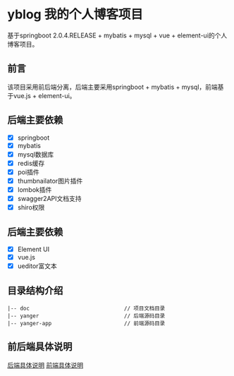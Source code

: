 # yblog 我的个人博客项目 #
基于springboot 2.0.4.RELEASE + mybatis + mysql + vue + element-ui的个人博客项目。

## 前言 ##
该项目采用前后端分离，后端主要采用springboot + mybatis + mysql，前端基于vue.js + element-ui。

## 后端主要依赖 ##
- [x] springboot
- [x] mybatis
- [x] mysql数据库
- [x] redis缓存
- [x] poi插件
- [x] thumbnailator图片插件
- [x] lombok插件
- [x] swagger2API文档支持
- [x] shiro权限

## 后端主要依赖 ##
- [x] Element UI
- [x] vue.js
- [x] ueditor富文本

## 目录结构介绍 ##

	|-- doc                              // 项目文档目录
	|-- yanger                           // 后端源码目录
	|-- yanger-app                       // 前端源码目录


## 前后端具体说明 ##

[后端具体说明](https://github.com/imyanger/yblog/blob/master/yanger/README.md)
[前端具体说明](https://github.com/imyanger/yblog/blob/master/yanger-app/README.md)
